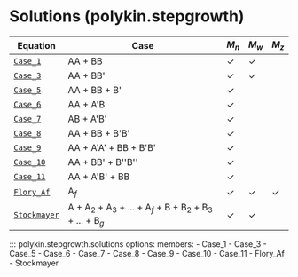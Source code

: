 # Solutions (polykin.stepgrowth)

| Equation                                                 | Case                                                              | $M_n$  | $M_w$ | $M_z$ |
|----------------------------------------------------------|-------------------------------------------------------------------|--------|-------|-------|
| [`Case_1`](#polykin.stepgrowth.solutions.Case_1)         | AA  + BB                                                          | ✓      | ✓    |       |
| [`Case_3`](#polykin.stepgrowth.solutions.Case_3)         | AA + BB'                                                          | ✓      | ✓    |       |
| [`Case_5`](#polykin.stepgrowth.solutions.Case_5)         | AA + BB + B'                                                      | ✓      |       |       |
| [`Case_6`](#polykin.stepgrowth.solutions.Case_6)         | AA + A'B                                                          | ✓      |       |       |
| [`Case_7`](#polykin.stepgrowth.solutions.Case_7)         | AB + A'B'                                                         | ✓      |       |       |
| [`Case_8`](#polykin.stepgrowth.solutions.Case_8)         | AA + BB + B'B'                                                    | ✓      |       |       |
| [`Case_9`](#polykin.stepgrowth.solutions.Case_9)         | AA + A'A' + BB + B'B'                                             | ✓      |       |       |
| [`Case_10`](#polykin.stepgrowth.solutions.Case_10)       | AA + BB' + B''B''                                                 | ✓      |       |       |
| [`Case_11`](#polykin.stepgrowth.solutions.Case_11)       | AA + A'B' + BB                                                    | ✓      |       |       |
| [`Flory_Af`](#polykin.stepgrowth.solutions.Flory_Af)     | A$_f$                                                             | ✓      | ✓    | ✓     |
| [`Stockmayer`](#polykin.stepgrowth.solutions.Stockmayer) | A + A$_2$ + A$_3$ + ... + A$_f$ + B + B$_2$ + B$_3$ + ... + B$_g$ | ✓      | ✓    |      |

::: polykin.stepgrowth.solutions
    options:
        members:
            - Case_1
            - Case_3
            - Case_5
            - Case_6
            - Case_7
            - Case_8
            - Case_9
            - Case_10
            - Case_11
            - Flory_Af
            - Stockmayer
